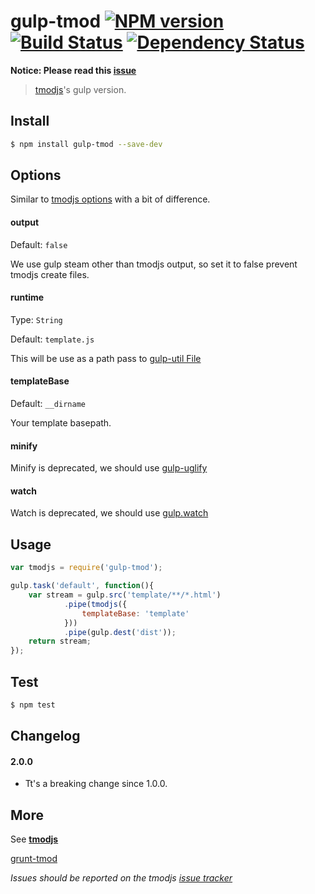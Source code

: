# gulp-tmod [![NPM version][npm-image]][npm-url] [![Build Status][travis-image]][travis-url] [![Dependency Status][david-dm-image]][david-dm-url]

[npm-url]:         https://badge.fury.io/js/gulp-tmod
[npm-image]:       https://badge.fury.io/js/gulp-tmod.png
[travis-url]:      https://travis-ci.org/lichunqiang/gulp-tmod
[travis-image]:    https://travis-ci.org/lichunqiang/gulp-tmod.png?branch=master
[david-dm-url]:    https://david-dm.org/lichunqiang/gulp-tmod
[david-dm-image]:  https://david-dm.org/lichunqiang/gulp-tmod.png?theme=shields.io

__Notice: Please read this [issue](https://github.com/lichunqiang/gulp-tmod/issues/7)__


> [tmodjs](https://github.com/aui/tmodjs)'s gulp version.

## Install

```sh
$ npm install gulp-tmod --save-dev
```

## Options

Similar to [tmodjs options](https://github.com/aui/tmodjs#配置) with a bit of difference.

#### output 
Default: `false`

We use gulp steam other than tmodjs output, so set it to false prevent tmodjs create files.

#### runtime
Type: `String`

Default: `template.js`

This will be use as a path pass to [gulp-util File](https://github.com/gulpjs/gulp-util#new-fileobj)

#### templateBase
Default: `__dirname`

Your template basepath.

#### minify 
Minify is deprecated, we should use [gulp-uglify](https://www.npmjs.com/package/gulp-uglify)

#### watch
Watch is deprecated, we should use [gulp.watch](https://github.com/gulpjs/gulp/blob/master/docs/API.md#gulpwatchglob-opts-tasks)

## Usage

```javascript
var tmodjs = require('gulp-tmod');

gulp.task('default', function(){
	var stream = gulp.src('template/**/*.html')
			.pipe(tmodjs({
				templateBase: 'template'
			}))
			.pipe(gulp.dest('dist'));
	return stream;
});
```


## Test

```sh
$ npm test
```


## Changelog

#### 2.0.0
- Tt's a breaking change since 1.0.0.

## More

See [__tmodjs__](https://github.com/aui/tmodjs)

[grunt-tmod](https://github.com/Jsonzhang/grunt-tmod)

_Issues should be reported on the tmodjs [issue tracker](https://github.com/aui/tmodjs/issues)_
